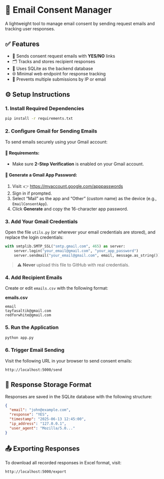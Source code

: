 # 📧 Email Consent Manager

A lightweight tool to manage email consent by sending request emails and tracking user responses.

## ✅ Features
- 📩 Sends consent request emails with **YES/NO** links  
- 🗂️ Tracks and stores recipient responses  
- 💾 Uses SQLite as the backend database  
- 🌐 Minimal web endpoint for response tracking  
- 🔐 Prevents multiple submissions by IP or email

## ⚙️ Setup Instructions

### 1. Install Required Dependencies
```bash
pip install -r requirements.txt
```

### 2. Configure Gmail for Sending Emails

To send emails securely using your Gmail account:

#### 📌 Requirements:
- Make sure **2-Step Verification** is enabled on your Gmail account.

#### 🔐 Generate a Gmail App Password:
1. Visit: 👉 https://myaccount.google.com/apppasswords
2. Sign in if prompted.
3. Select “Mail” as the app and “Other” (custom name) as the device (e.g., `EmailConsentApp`).
4. Click **Generate** and copy the 16-character app password.

### 3. Add Your Gmail Credentials

Open the file `utils.py` (or wherever your email credentials are stored), and replace the login credentials:
```python
with smtplib.SMTP_SSL("smtp.gmail.com", 465) as server:
    server.login("your_email@gmail.com", "your_app_password")
    server.sendmail("your_email@gmail.com", email, message.as_string())
```

> ⚠️ **Never** upload this file to GitHub with real credentials.

### 4. Add Recipient Emails

Create or edit `emails.csv` with the following format:

**emails.csv**
```
email
tayfasaltik@gmail.com
redforwhite@gmail.com
```

### 5. Run the Application
```bash
python app.py
```

### 6. Trigger Email Sending
Visit the following URL in your browser to send consent emails:
```
http://localhost:5000/send
```

## 💾 Response Storage Format

Responses are saved in the SQLite database with the following structure:
```json
{
  "email": "john@example.com",
  "response": "YES",
  "timestamp": "2025-06-13 12:45:00",
  "ip_address": "127.0.0.1",
  "user_agent": "Mozilla/5.0..."
}
```

## 📤 Exporting Responses

To download all recorded responses in Excel format, visit:
```
http://localhost:5000/export
```
